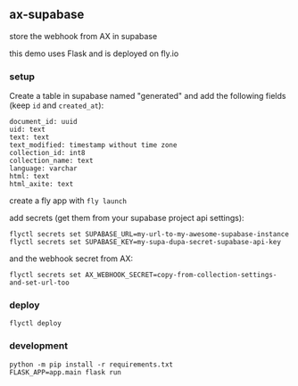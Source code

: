 ## ax-supabase

store the webhook from AX in supabase

this demo uses Flask and is deployed on fly.io


### setup

Create a table in supabase named "generated" and add the following fields (keep `id` and `created_at`):
```
document_id: uuid
uid: text
text: text
text_modified: timestamp without time zone
collection_id: int8
collection_name: text
language: varchar
html: text
html_axite: text
```

create a fly app with `fly launch`

add secrets (get them from your supabase project api settings):
```
flyctl secrets set SUPABASE_URL=my-url-to-my-awesome-supabase-instance
flyctl secrets set SUPABASE_KEY=my-supa-dupa-secret-supabase-api-key
```

and the webhook secret from AX:
```
flyctl secrets set AX_WEBHOOK_SECRET=copy-from-collection-settings-and-set-url-too
```


### deploy

```
flyctl deploy
```


### development

```
python -m pip install -r requirements.txt
FLASK_APP=app.main flask run
```
